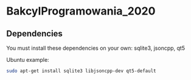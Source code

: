 # BakcylProgramowania_2020

## Dependencies
You must install these dependencies on your own: sqlite3, jsoncpp, qt5

Ubuntu example:
```sh
sudo apt-get install sqlite3 libjsoncpp-dev qt5-default
```
